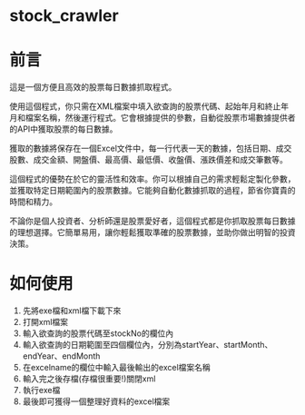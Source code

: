 # stock_crawler
# 前言
這是一個方便且高效的股票每日數據抓取程式。

使用這個程式，你只需在XML檔案中填入欲查詢的股票代碼、起始年月和終止年月和檔案名稱，然後運行程式。它會根據提供的參數，自動從股票市場數據提供者的API中獲取股票的每日數據。

獲取的數據將保存在一個Excel文件中，每一行代表一天的數據，包括日期、成交股數、成交金額、開盤價、最高價、最低價、收盤價、漲跌價差和成交筆數等。

這個程式的優勢在於它的靈活性和效率。你可以根據自己的需求輕鬆定製化參數，並獲取特定日期範圍內的股票數據。它能夠自動化數據抓取的過程，節省你寶貴的時間和精力。

不論你是個人投資者、分析師還是股票愛好者，這個程式都是你抓取股票每日數據的理想選擇。它簡單易用，讓你輕鬆獲取準確的股票數據，並助你做出明智的投資決策。
# 如何使用
1. 先將exe檔和xml檔下載下來
2. 打開xml檔案
3. 輸入欲查詢的股票代碼至stockNo的欄位內
4. 輸入欲查詢的日期範圍至四個欄位內，分別為startYear、startMonth、endYear、endMonth
5. 在excelname的欄位中輸入最後輸出的excel檔案名稱
6. 輸入完之後存檔(存檔很重要!)關閉xml
7. 執行exe檔
8. 最後即可獲得一個整理好資料的excel檔案
